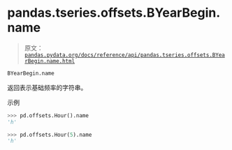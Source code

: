 # pandas.tseries.offsets.BYearBegin.name

> 原文：[`pandas.pydata.org/docs/reference/api/pandas.tseries.offsets.BYearBegin.name.html`](https://pandas.pydata.org/docs/reference/api/pandas.tseries.offsets.BYearBegin.name.html)

```py
BYearBegin.name
```

返回表示基础频率的字符串。

示例

```py
>>> pd.offsets.Hour().name
'h' 
```

```py
>>> pd.offsets.Hour(5).name
'h' 
```
